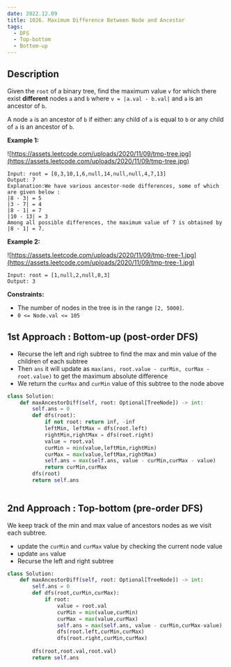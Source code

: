 ```yaml
---
date: 2022.12.09
title: 1026. Maximum Difference Between Node and Ancestor 
tags: 
  - DFS
  - Top-bottom
  - Bottom-up
---
```


## Description
Given the `root` of a binary tree, find the maximum value `v` for which there exist **different** nodes `a` and `b` where `v = |a.val - b.val|` and `a` is an ancestor of `b`.

A node `a` is an ancestor of `b` if either: any child of `a` is equal to `b` or any child of `a` is an ancestor of `b`.

**Example 1:**


![https://assets.leetcode.com/uploads/2020/11/09/tmp-tree.jpg](https://assets.leetcode.com/uploads/2020/11/09/tmp-tree.jpg)

```
Input: root = [8,3,10,1,6,null,14,null,null,4,7,13]
Output: 7
Explanation:We have various ancestor-node differences, some of which are given below :
|8 - 3| = 5
|3 - 7| = 4
|8 - 1| = 7
|10 - 13| = 3
Among all possible differences, the maximum value of 7 is obtained by |8 - 1| = 7.
```

**Example 2:**

![https://assets.leetcode.com/uploads/2020/11/09/tmp-tree-1.jpg](https://assets.leetcode.com/uploads/2020/11/09/tmp-tree-1.jpg)

```
Input: root = [1,null,2,null,0,3]
Output: 3

```

**Constraints:**

- The number of nodes in the tree is in the range `[2, 5000]`.
- `0 <= Node.val <= 105`

## 1st Approach : Bottom-up (post-order DFS)
- Recurse the left and righ subtree to find the max and min value of the children of each subtree
- Then `ans` it will update as `max(ans, root.value - curMin, curMax - root.value)` to get the maximum absolute difference
- We return the `curMax` and `curMin` value of this subtree to the node above 

``` python
class Solution:
    def maxAncestorDiff(self, root: Optional[TreeNode]) -> int:
        self.ans = 0
        def dfs(root):
            if not root: return inf, -inf
            leftMin, leftMax = dfs(root.left)
            rightMin,rightMax = dfs(root.right)
            value = root.val
            curMin = min(value,leftMin,rightMin)
            curMax = max(value,leftMax,rightMax)
            self.ans = max(self.ans, value - curMin,curMax - value)
            return curMin,curMax
        dfs(root)
        return self.ans
        
```

## 2nd Approach : Top-bottom (pre-order DFS)
We keep track of the min and max value of ancestors nodes as we visit each subtree.

- update the `curMin` and `curMax` value by checking the current node value
- update `ans` value 
- Recurse the left and right subtree
``` python
class Solution:
    def maxAncestorDiff(self, root: Optional[TreeNode]) -> int:
        self.ans = 0
        def dfs(root,curMin,curMax):
            if root:
                value = root.val
                curMin = min(value,curMin)
                curMax = max(value,curMax)
                self.ans = max(self.ans, value - curMin,curMax-value)
                dfs(root.left,curMin,curMax)
                dfs(root.right,curMin,curMax)
                
        dfs(root,root.val,root.val)
        return self.ans
